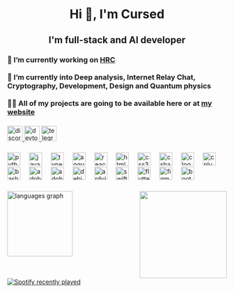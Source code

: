 <h1 align="center"> Hi 👋, I'm Cursed</h1>

###

<h2 align="center">I'm full-stack and AI developer</h2>

###

### 🔭 I’m currently working on [HRC](https://github.com/hecur-ru)<br><br>🌱 I’m currently into Deep analysis, Internet Relay Chat, Cryptography, Development, Design and Quantum physics<br><br>👨‍💻 All of my projects are going to be available here or at [my website](https://HecurС.github.io)

###

<div align="left">
  <a href="https://discordapp.com/users/771418928299507743" target="_blank">
    <img src="https://img.shields.io/static/v1?message=Discord&logo=discord&label=cursedo4&color=7289DA&logoColor=white&labelColor=&style=for-the-badge" height="35" alt="discord logo"  />
  </a>
  <a href="https://dev.to/unitysourceman" target="_blank">
    <img src="https://img.shields.io/static/v1?message=dev.to&logo=dev.to&label=cursed&color=0A0A0A&logoColor=white&labelColor=&style=for-the-badge" height="35" alt="devto logo"  />
  </a>
  <a href="https://t.me/cursed04" target="_blank">
    <img src="https://img.shields.io/static/v1?message=Telegram&logo=telegram&label=cursed04&color=2CA5E0&logoColor=white&labelColor=&style=for-the-badge" height="35" alt="telegram logo"  />
  </a>
</div>

###

<div align="left">
  <img src="https://cdn.jsdelivr.net/gh/devicons/devicon/icons/python/python-original.svg" height="30" alt="python logo"  />
  <img width="12" />
  <img src="https://cdn.jsdelivr.net/gh/devicons/devicon/icons/javascript/javascript-original.svg" height="30" alt="javascript logo"  />
  <img width="12" />
  <img src="https://cdn.jsdelivr.net/gh/devicons/devicon/icons/typescript/typescript-original.svg" height="30" alt="typescript logo"  />
  <img width="12" />
  <img src="https://cdn.jsdelivr.net/gh/devicons/devicon/icons/angularjs/angularjs-original.svg" height="30" alt="angularjs logo"  />
  <img width="12" />
  <img src="https://cdn.jsdelivr.net/gh/devicons/devicon/icons/react/react-original.svg" height="30" alt="react logo"  />
  <img width="12" />
  <img src="https://cdn.jsdelivr.net/gh/devicons/devicon/icons/html5/html5-original.svg" height="30" alt="html5 logo"  />
  <img width="12" />
  <img src="https://cdn.jsdelivr.net/gh/devicons/devicon/icons/css3/css3-original.svg" height="30" alt="css3 logo"  />
  <img width="12" />
  <img src="https://cdn.jsdelivr.net/gh/devicons/devicon/icons/csharp/csharp-original.svg" height="30" alt="csharp logo"  />
  <img width="12" />
  <img src="https://cdn.jsdelivr.net/gh/devicons/devicon/icons/c/c-original.svg" height="30" alt="c logo"  />
  <img width="12" />
  <img src="https://cdn.jsdelivr.net/gh/devicons/devicon/icons/cplusplus/cplusplus-original.svg" height="30" alt="cplusplus logo"  />
  <img width="12" />
  <img src="https://cdn.jsdelivr.net/gh/devicons/devicon/icons/bash/bash-original.svg" height="30" alt="bash logo"  />
  <img width="12" />
  <img src="https://cdn.simpleicons.org/adobeaftereffects/9999FF" height="30" alt="adobeaftereffects logo"  />
  <img width="12" />
  <img src="https://cdn.simpleicons.org/adobepremierepro/9999FF" height="30" alt="adobepremierepro logo"  />
  <img width="12" />
  <img src="https://cdn.simpleicons.org/debian/A81D33" height="30" alt="debian logo"  />
  <img width="12" />
  <img src="https://cdn.jsdelivr.net/gh/devicons/devicon/icons/arduino/arduino-original.svg" height="30" alt="arduino logo"  />
  <img width="12" />
  <img src="https://cdn.jsdelivr.net/gh/devicons/devicon/icons/swift/swift-original.svg" height="30" alt="swift logo"  />
  <img width="12" />
  <img src="https://cdn.jsdelivr.net/gh/devicons/devicon/icons/flutter/flutter-original.svg" height="30" alt="flutter logo"  />
  <img width="12" />
  <img src="https://cdn.jsdelivr.net/gh/devicons/devicon/icons/figma/figma-original.svg" height="30" alt="figma logo"  />
  <img width="12" />
  <img src="https://cdn.jsdelivr.net/gh/devicons/devicon/icons/bootstrap/bootstrap-original.svg" height="30" alt="bootstrap logo"  />
</div>

###

<img align="right" height="200" src="https://cdn.discordapp.com/avatars/771418928299507743/348515ec5787450a48f6549ee6eb6c09.png?size=2048"  />

###

<div align="left">
  <img src="https://github-readme-stats.vercel.app/api/top-langs?username=HecurC&locale=en&hide_title=false&layout=compact&card_width=320&langs_count=5&theme=dracula&hide_border=false&order=2" height="150" alt="languages graph"  />
</div>


<br clear="both">

<div align="left">
  <a href="https://open.spotify.com/user/314jyew4bzpzzgms5q3vfzouwxjm">
    <img src="https://spotify-recently-played-readme.vercel.app/api?user=314jyew4bzpzzgms5q3vfzouwxjm&count=5&unique=false" alt="Spotify recently played"  />
  </a>
</div>

###
